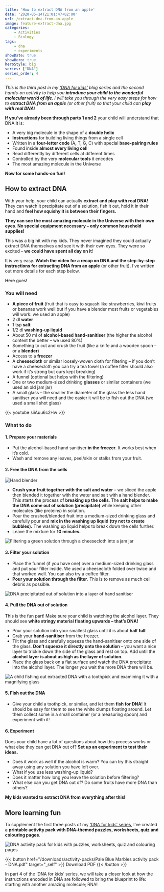 ```yaml
---
title: 'How to extract DNA from an apple'
date: '2020-05-14T21:01:47+02:00'
url: /extract-dna-from-an-apple
image: feature-extract-dna.jpg
categories:
    - Activities
    - Biology
tags:
    - dna
    - experiments
showDate: true
showHero: true
heroStyle: big
series: ["DNA"]
series_order: 4
---
```


*This is the third post in my [‘DNA for kids’](/posts/dna-for-kids/) blog series and the second hands-on activity to help you **introduce your child to the wonderful molecular world of life**. I will take you through the very easy steps for how to **extract DNA from an apple** (or other fruit) so that your child can **play with real DNA**!*

**If you’ve already been through parts 1 and 2** your child will understand that DNA it is:

- A very big molecule in the shape of a **double helix**
- **Instructions** for building living things from a single cell
- Written in a **four-letter code** (A, T, G, C) with special **base-pairing rules**
- Found inside **almost every living cell**
- Read differently by different cells at different times
- Controlled by the very **molecular tools** it encodes
- The most amazing molecule in the Universe

**Now for some hands-on fun!**

## How to extract DNA

With your help, your child can actually **extract and play with real DNA!** They can watch it precipitate out of a solution, fish it out, hold it in their hand and **feel how squishy it is between their fingers.**

**They can see the most amazing molecule in the Universe with their own eyes. No special equipment necessary – only common household supplies!**

This was a big hit with my kids. They never imagined they could actually extract DNA themselves and see it with their own eyes. They were so excited – **we could have spent all day on it**!

It is very easy. **Watch the video for a recap on DNA and the step-by-step instructions for extracting DNA from an apple** (or other fruit). I’ve written out more details for each step below.

Here goes!

### You will need

- **A piece of fruit** (fruit that is easy to squash like strawberries, kiwi fruits or bananas work well but if you have a blender most fruits or vegetables will work: we used an apple)
- 2 dl **water**
- 1 tsp **salt**
- 1/2 dl **washing-up liquid**
- About 50 ml of **alcohol-based hand-sanitiser** (the higher the alcohol content the better – we used 80%)
- Something to cut and crush the fruit (like a knife and a wooden spoon – or a **blender**)
- Access to a **freezer**
- A **cheesecloth** or similar loosely-woven cloth for filtering – if you don’t have a cheesecloth you can try a tea towel (a coffee filter should also work if it’s strong but ours kept breaking)
- A funnel (optional but helps with the filtering)
- One or two medium-sized drinking **glasses** or similar containers (we used an old jam jar)
- A small glass – the smaller the diameter of the glass the less hand sanitiser you will need and the easier it will be to fish out the DNA (we used a small shot glass)

{{< youtube siiAuu6c2Hw >}}

### What to do

#### 1. Prepare your materials

- Put the alcohol-based hand sanitiser **in the freezer**. It works best when it’s cold.
- Wash and remove any leaves, peel/skin or stalks from your fruit.

#### 2. Free the DNA from the cells

![Hand blender](hand-blender.jpg)

- **Crush your fruit together with the salt and water** – we sliced the apple then blended it together with the water and salt with a hand blender. This starts the process of **breaking up the cells**. The **salt helps to make the DNA come out of solution (precipitate)** while keeping other molecules (like proteins) in solution.
- Pour the crushed/blended fruit into a medium-sized drinking glass and carefully pour and **mix in the washing up liquid** **(try not to create bubbles).** The washing up liquid helps to break down the cells further.
- Leave the mixture for **10 minutes.**

![Filtering a green solution through a cheesecloth into a jam jar](filter-solution.jpg)

#### 3. Filter your solution

- Place the funnel (if you have one) over a medium-sized drinking glass and put your filter inside. We used a cheesecloth folded over twice and that worked well. You can also try a coffee filter.
- **Pour your solution through the filter**. This is to remove as much cell debris as possible.

![DNA precipitated out of solution into a layer of hand sanitiser](dna-precipitate.jpg)

#### 4. Pull the DNA out of solution

This is the fun part! Make sure your child is watching the alcohol layer. They should see **white stringy material floating upwards – that’s DNA!**

- Pour your solution into your smallest glass until it is about **half full**
- Grab your **hand-sanitiser** from the freezer.
- Tilt the glass and carefully squeeze the hand-sanitiser onto one side of the glass. **Don’t squeeze it directly onto the solution** – you want a nice layer to trickle down the side of the glass and rest on top. Add until the **alcohol layer is about as high as the layer of solution**.
- Place the glass back on a flat surface and watch the DNA precipitate into the alcohol layer. The longer you wait the more DNA there will be.

![A child fishing out extracted DNA with a toothpick and examining it with a magnifying glass](fish-out-dna.jpg)

#### 5. Fish out the DNA

- Give your child a toothpick, or similar, and let them **fish for DNA**! It should be easy for them to see the white clumps floating around. Let them collect some in a small container (or a measuring spoon) and experiment with it!

#### 6. Experiment

Does your child have a lot of questions about how this process works or what else they can get DNA out of? **Set up an experiment to test their ideas.**

- Does it work as well if the alcohol is warm? You can try this straight away using any solution you have left over.
- What if you use less washing-up liquid?
- Does it matter how long you leave the solution before filtering?
- What else can you get DNA out of? Do some fruits have more DNA than others?

**My kids wanted to extract DNA from everything after this!**

## More learning fun

To supplement the first three posts of my [‘DNA for kids’ series](/posts/dna-for-kids/), I’ve created a **printable activity pack with DNA-themed puzzles, worksheets, quiz and colouring pages**. 

![DNA activity pack for kids with puzzles, worksheets, quiz and colouring pages](DNA-activity-pack-facebook-1.png)

{{< button href="/downloads/activity-packs/Pale Blue Marbles activity pack - DNA.pdf" target="_self" >}}
Download PDF
{{< /button >}}

In part 4 of the ‘DNA for kids’ series, we will take a closer look at how the instructions encoded in DNA are followed to bring the blueprint to life: starting with another amazing molecule; RNA!
